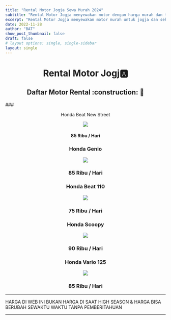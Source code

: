 ```yaml
---
title: "Rental Motor Jogja Sewa Murah 2024"
subtitle: "Rental Motor Jogja menyewakan motor dengan harga murah dan terjangkau untuk mahasiswa, pelajar, dan umum."
excerpt: "Rental Motor Jogja menyewakan motor murah untuk jogja dan sekitarnya."
date: 2022-11-28
author: "BAT"
show_post_thumbnail: false
draft: false
# layout options: single, single-sidebar
layout: single
---
```

# <center>Rental Motor Jogj:a:</center> 
<h2><center>Daftar Motor Rental :construction: 🛵</center></h2>
### <p style="text-align:center;">Honda Beat New Street</p>
<p align="center"><img src="https://aceapugtar.cloudimg.io/raw.githubusercontent.com/ariefbuddies/bening-out/master/uploads/beat-trail.jpg?w=200&radius=25&force_format=png&"></p>
    
#### <p style="text-align:center;">85 Ribu / Hari</p>

### <p style="text-align:center;">Honda Genio</p>
<p align="center"><img src="https://aceapugtar.cloudimg.io/raw.githubusercontent.com/ariefbuddies/bening-out/master/uploads/genio.jpg?w=200&radius=25&force_format=png&"></p>

### <p style="text-align:center;">85 Ribu / Hari</p>

### <p style="text-align:center;">Honda Beat 110</p>
<p align="center"><img src="https://aceapugtar.cloudimg.io/raw.githubusercontent.com/ariefbuddies/bening-out/master/uploads/fjimg-20191224-145508.png?w=200&radius=25&force_format=png&"></p>

### <p style="text-align:center;">75 Ribu / Hari</p>

### <p style="text-align:center;">Honda Scoopy </p>
<p align="center"><img src="https://aceapugtar.cloudimg.io/raw.githubusercontent.com/ariefbuddies/bening-out/master/uploads/scoopy.jpg?w=200&radius=25&force_format=png&"></p>

### <p style="text-align:center;">90 Ribu / Hari</p>

### <p style="text-align:center;">Honda Vario 125</p>

<p align="center"><img src="https://aceapugtar.cloudimg.io/raw.githubusercontent.com/ariefbuddies/bening-out/master/uploads/vario.jpg?w=200&radius=25&force_format=png&"></p>
    
### <p style="text-align:center;">85 Ribu / Hari</p>

---

HARGA DI WEB INI BUKAN HARGA DI SAAT HIGH SEASON & HARGA BISA BERUBAH SEWAKTU WAKTU TANPA PEMBERITAHUAN

---


